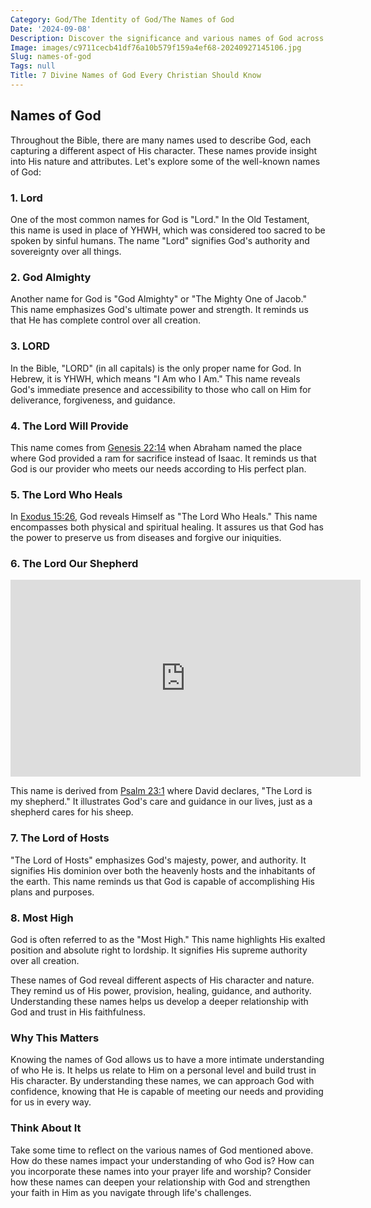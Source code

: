 ```yaml
---
Category: God/The Identity of God/The Names of God
Date: '2024-09-08'
Description: Discover the significance and various names of God across different religions in this enlightening article. Explore the rich tapestry of divine titles and their meanings.
Image: images/c9711cecb41df76a10b579f159a4ef68-20240927145106.jpg
Slug: names-of-god
Tags: null
Title: 7 Divine Names of God Every Christian Should Know
---
```


## Names of God

Throughout the Bible, there are many names used to describe God, each capturing a different aspect of His character. These names provide insight into His nature and attributes. Let's explore some of the well-known names of God:

### 1. Lord

One of the most common names for God is "Lord." In the Old Testament, this name is used in place of YHWH, which was considered too sacred to be spoken by sinful humans. The name "Lord" signifies God's authority and sovereignty over all things.

### 2. God Almighty

Another name for God is "God Almighty" or "The Mighty One of Jacob." This name emphasizes God's ultimate power and strength. It reminds us that He has complete control over all creation.

### 3. LORD

In the Bible, "LORD" (in all capitals) is the only proper name for God. In Hebrew, it is YHWH, which means "I Am who I Am." This name reveals God's immediate presence and accessibility to those who call on Him for deliverance, forgiveness, and guidance.

### 4. The Lord Will Provide

This name comes from [Genesis 22:14](https://www.bibleref.com/Genesis/22/Genesis-22-14.html) when Abraham named the place where God provided a ram for sacrifice instead of Isaac. It reminds us that God is our provider who meets our needs according to His perfect plan.

### 5. The Lord Who Heals

In [Exodus 15:26](https://www.bibleref.com/Exodus/15/Exodus-15-26.html), God reveals Himself as "The Lord Who Heals." This name encompasses both physical and spiritual healing. It assures us that God has the power to preserve us from diseases and forgive our iniquities.

### 6. The Lord Our Shepherd


<iframe width="560" height="315" src="https://www.youtube.com/embed/8UQf9zZBzv4" frameborder="0" allow="autoplay; encrypted-media" allowfullscreen></iframe>


This name is derived from [Psalm 23:1](https://www.bibleref.com/Psalm/23/Psalm-23-1.html) where David declares, "The Lord is my shepherd." It illustrates God's care and guidance in our lives, just as a shepherd cares for his sheep.

### 7. The Lord of Hosts

"The Lord of Hosts" emphasizes God's majesty, power, and authority. It signifies His dominion over both the heavenly hosts and the inhabitants of the earth. This name reminds us that God is capable of accomplishing His plans and purposes.

### 8. Most High

God is often referred to as the "Most High." This name highlights His exalted position and absolute right to lordship. It signifies His supreme authority over all creation.

These names of God reveal different aspects of His character and nature. They remind us of His power, provision, healing, guidance, and authority. Understanding these names helps us develop a deeper relationship with God and trust in His faithfulness.

### Why This Matters

Knowing the names of God allows us to have a more intimate understanding of who He is. It helps us relate to Him on a personal level and build trust in His character. By understanding these names, we can approach God with confidence, knowing that He is capable of meeting our needs and providing for us in every way.

### Think About It

Take some time to reflect on the various names of God mentioned above. How do these names impact your understanding of who God is? How can you incorporate these names into your prayer life and worship? Consider how these names can deepen your relationship with God and strengthen your faith in Him as you navigate through life's challenges.